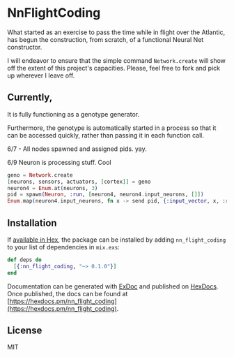 # NnFlightCoding

What started as an exercise to pass the time while in flight over the Atlantic, has begun the construction,
from scratch, of a functional Neural Net constructor.

I will endeavor to ensure that the simple command ``` Network.create ``` will show off the extent of this 
project's capacities. Please, feel free to fork and pick up wherever I leave off.

## Currently, 

It is fully functioning as a genotype generator. 

Furthermore, the genotype is automatically started in a process so that it can be accessed quickly, 
rather than passing it in each function call.

6/7 - All nodes spawned and assigned pids. yay.

6/9
Neuron is processing stuff. Cool

```elixir
geno = Network.create
[neurons, sensors, actuators, [cortex]] = geno
neuron4 = Enum.at(neurons, 3)
pid = spawn(Neuron, :run, [neuron4, neuron4.input_neurons, []])
Enum.map(neuron4.input_neurons, fn x -> send pid, {:input_vector, x, :rand.uniform()} end))
```

## Installation

If [available in Hex](https://hex.pm/docs/publish), the package can be installed
by adding `nn_flight_coding` to your list of dependencies in `mix.exs`:

```elixir
def deps do
  [{:nn_flight_coding, "~> 0.1.0"}]
end
```

Documentation can be generated with [ExDoc](https://github.com/elixir-lang/ex_doc)
and published on [HexDocs](https://hexdocs.pm). Once published, the docs can
be found at [https://hexdocs.pm/nn_flight_coding](https://hexdocs.pm/nn_flight_coding).

## License

MIT

